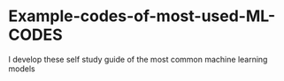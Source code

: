 # Example-codes-of-most-used-ML-CODES

I develop these self study guide of the most common machine learning models
